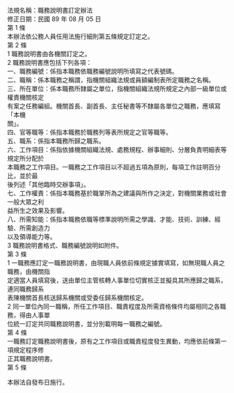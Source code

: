 法規名稱：職務說明書訂定辦法  
修正日期：民國 89 年 08 月 05 日  
第 1 條  
本辦法依公務人員任用法施行細則第五條規定訂定之。  
第 2 條  
1 職務說明書由各機關訂定之。  
2 職務說明書應包括下列各項：  
一、職務編號：係指本職務依職務編號說明所填寫之代表號碼。  
二、職稱：係本職務之稱謂，指機關組織法規或員額編制表所定職務之名稱。  
三、所在單位：係本職務所隸屬之單位，指機關組織法規所規定之內部一級單位或權責機關核定  
有案之任務編組。機關首長、副首長、主任秘書等不隸屬各單位之職務，應填寫「本機  
關」。  
四、官等職等：係指本職務於職務列等表所規定之官等職等。  
五、職系：係指本職務所歸之職系。  
六、工作項目：係指依據機關組織法規、處務規程、辦事細則、分層負責明細表等規定所分配於  
本職務之工作項目。一職務之工作項目以不超過五項為原則，每項工作註明百分比，並於最  
後列述「其他臨時交辦事項」。  
七、工作權責：係指本職務基於職掌所為之建議與所作之決定，對機關業務或社會一般大眾之利  
益所生之效果及影響。  
八、所需知能：係指本職務依職等標準說明所需之學識、才能、技術、訓練、經驗、所需創造力  
以及領導能力等。  
3 職務說明書格式、職務編號說明如附件。  
第 3 條  
1 一職務應訂定一職務說明書，由現職人員依前條規定據實填寫，如無現職人員之職務，由機關指  
定適當人員填寫後，送由單位主管核轉人事單位切實核正並擬具其所應歸之職系，連同職務歸系  
表陳機關首長核送歸系機關或受委任歸系機關核定。  
2 同一單位內同一職稱，所任工作項目、職責程度及所需資格條件均屬相同之各職務，得由人事單  
位統一訂定共同職務說明書，並分別載明每一職務之編號。  
第 4 條  
一職務訂定職務說明書後，原有之工作項目或職責程度發生異動，均應依前條第一項規定程序修  
正其職務說明書。  
第 5 條  


本辦法自發布日施行。  


